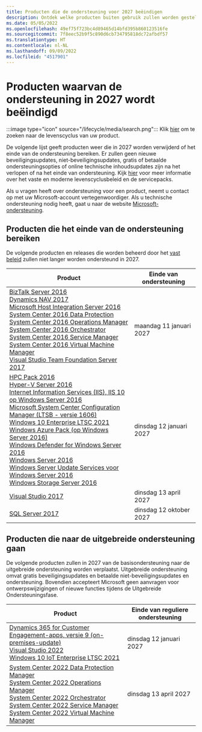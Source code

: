 ```yaml
---
title: Producten die de ondersteuning voor 2027 beëindigen
description: Ontdek welke producten buiten gebruik zullen worden gesteld, het einde van de ondersteuning bereiken of worden verplaatst van de basisondersteuning naar de uitgebreide ondersteuning in 2027.
ms.date: 05/05/2022
ms.openlocfilehash: 49ef75f723bc4d89465d14bfd395b860123516fe
ms.sourcegitcommit: 7f8eec52b9f5c890d6cb734795818dc72afbdf57
ms.translationtype: HT
ms.contentlocale: nl-NL
ms.lasthandoff: 09/09/2022
ms.locfileid: "4517901"
---
```

# <a name="products-ending-support-in-2027"></a>Producten waarvan de ondersteuning in 2027 wordt beëindigd

:::image type="icon" source="/lifecycle/media/search.png":::
Klik [hier](/lifecycle/products/) om te zoeken naar de levenscyclus van uw product.

De volgende lijst geeft producten weer die in 2027 worden verwijderd of het einde van de ondersteuning bereiken. Er zullen geen nieuwe beveiligingsupdates, niet-beveiligingsupdates, gratis of betaalde ondersteuningsopties of online technische inhoudsupdates zijn na het verlopen of na het einde van ondersteuning. Kijk [hier](/lifecycle/overview/product-end-of-support-overview) voor meer informatie over het vaste en moderne levenscyclusbeleid en de servicepacks.

Als u vragen heeft over ondersteuning voor een product, neemt u contact op met uw Microsoft-account vertegenwoordiger. Als u technische ondersteuning nodig heeft, gaat u naar de website [Microsoft-ondersteuning](https://support.microsoft.com/contactus/?ws=support).





## <a name="products-reaching-end-of-support"></a>Producten die het einde van de ondersteuning bereiken

De volgende producten en releases die worden beheerd door het [vast beleid](/lifecycle/policies/fixed) zullen niet langer worden ondersteund in 2027.

| Product | Einde van ondersteuning |
| --- | --- |
| [BizTalk Server 2016](/lifecycle/products/biztalk-server-2016?branch=live)<br>[Dynamics NAV 2017](/lifecycle/products/dynamics-nav-2017?branch=live)<br>[Microsoft Host Integration Server 2016](/lifecycle/products/microsoft-host-integration-server-2016?branch=live)<br>[System Center 2016 Data Protection](/lifecycle/products/system-center-2016-data-protection?branch=live)<br>[System Center 2016 Operations Manager](/lifecycle/products/system-center-2016-operations-manager?branch=live)<br>[System Center 2016 Orchestrator](/lifecycle/products/system-center-2016-orchestrator?branch=live)<br>[System Center 2016 Service Manager](/lifecycle/products/system-center-2016-service-manager?branch=live)<br>[System Center 2016 Virtual Machine Manager](/lifecycle/products/system-center-2016-virtual-machine-manager?branch=live)<br>[Visual Studio Team Foundation Server 2017](/lifecycle/products/visual-studio-team-foundation-server-2017?branch=live)<br> | maandag 11 januari 2027 |
| [HPC Pack 2016](/lifecycle/products/hpc-pack-2016?branch=live)<br>[Hyper-V Server 2016](/lifecycle/products/hyperv-server-2016?branch=live)<br>[Internet Information Services (IIS), IIS 10 op Windows Server 2016](/lifecycle/products/internet-information-services-iis?branch=live)<br>[Microsoft System Center Configuration Manager (LTSB - versie 1606)](/lifecycle/products/microsoft-system-center-configuration-manager-ltsb-version-1606?branch=live)<br>[Windows 10 Enterprise LTSC 2021](/lifecycle/products/windows-10-enterprise-ltsc-2021?branch=live)<br>[Windows Azure Pack (op Windows Server 2016)](/lifecycle/products/windows-azure-pack-on-windows-server-2016?branch=live)<br>[Windows Defender for Windows Server 2016](/lifecycle/products/windows-defender-for-windows-server-2016?branch=live)<br>[Windows Server 2016](/lifecycle/products/windows-server-2016?branch=live)<br>[Windows Server Update Services voor Windows Server 2016](/lifecycle/products/windows-server-update-services-for-windows-server-2016?branch=live)<br>[Windows Storage Server 2016](/lifecycle/products/windows-storage-server-2016?branch=live)<br> | dinsdag 12 januari 2027 |
| [Visual Studio 2017](/lifecycle/products/visual-studio-2017?branch=live)<br> | dinsdag 13 april 2027 |
| [SQL Server 2017](/lifecycle/products/sql-server-2017?branch=live)<br> | dinsdag 12 oktober 2027 |


## <a name="products-moving-to-extended-support"></a>Producten die naar de uitgebreide ondersteuning gaan

De volgende producten zullen in 2027 van de basisondersteuning naar de uitgebreide ondersteuning worden verplaatst. Uitgebreide ondersteuning omvat gratis beveiligingsupdates en betaalde niet-beveiligingsupdates en ondersteuning. Bovendien accepteert Microsoft geen aanvragen voor ontwerpswijzigingen of nieuwe functies tijdens de Uitgebreide Ondersteuningsfase.

| Product | Einde van reguliere ondersteuning |
| --- | --- |
| [Dynamics 365 for Customer Engagement-apps, versie 9 (on-premises-update)](/lifecycle/products/dynamics-365-for-customer-engagement-apps-version-9-onpremises-update?branch=live)<br>[Visual Studio 2022](/lifecycle/products/visual-studio-2022?branch=live)<br>[Windows 10 IoT Enterprise LTSC 2021](/lifecycle/products/windows-10-iot-enterprise-ltsc-2021?branch=live)<br> | dinsdag 12 januari 2027 |
| [System Center 2022 Data Protection Manager](/lifecycle/products/system-center-2022-data-protection-manager?branch=live)<br>[System Center 2022 Operations Manager](/lifecycle/products/system-center-2022-operations-manager?branch=live)<br>[System Center 2022 Orchestrator](/lifecycle/products/system-center-2022-orchestrator?branch=live)<br>[System Center 2022 Service Manager](/lifecycle/products/system-center-2022-service-manager?branch=live)<br>[System Center 2022 Virtual Machine Manager](/lifecycle/products/system-center-2022-virtual-machine-manager?branch=live)<br> | dinsdag 13 april 2027 |
